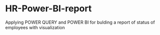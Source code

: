 # HR-Power-BI-report
Applying POWER QUERY and POWER BI for bulding a report of status of employees with visualization
